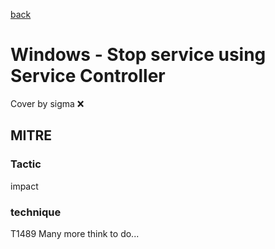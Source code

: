 [back](../index.md)
# Windows - Stop service using Service Controller
Cover by sigma :x: 
## MITRE
### Tactic
impact
### technique
T1489
Many more think to do...